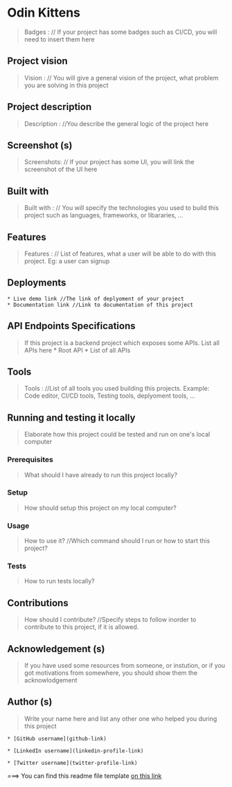 # Odin Kittens
> Badges : // If your project has some badges such as CI/CD, you will need to insert them here

## Project vision
> Vision : // You will give a general vision of the project, what problem you are solving in this project

## Project description
> Description : //You describe the general logic of the project here

## Screenshot (s)
> Screenshots: // If your project has some UI, you will link the screenshot of the UI here

## Built with
> Built with : // You will specify the technologies you used to build this project such as languages, frameworks, or libararies, ...

## Features
> Features : // List of features, what a user will be able to do with this project. Eg: a user can signup

## Deployments
	* Live demo link //The link of deplyoment of your project
	* Documentation link //Link to documentation of this project

## API Endpoints Specifications
> If this project is a backend project which exposes some APIs. List all APIs here
	* Root API
	* List of all APIs

## Tools
> Tools : //List of all tools you used building this projects. Example: Code editor, CI/CD tools, Testing tools, deplyoment tools, ...

## Running and testing it locally
> Elaborate how this project could be tested and run on one's local computer

### Prerequisites
> What should I have already to run this project locally?

### Setup
> How should setup this project on my local computer?

### Usage
> How to use it? //Which command should I run or how to start this project?

### Tests
> How to run tests locally?

## Contributions
> How should I contribute? //Specify steps to follow inorder to contribute to this project, if it is allowed.

## Acknowledgement (s)
> If you have used some resources from someone, or instution, or if you got motivations from somewhere, you should show them the acknowlodgement

## Author (s)
> Write your name here and list any other one who helped you during this project

	* [GitHub username](github-link)

	* [LinkedIn username](linkedin-profile-link)

	* [Twitter username](twitter-profile-link)


===> You can find this readme file template [on this link](https://github.com/nezago/nezago-guidelines/wiki/Readme-file-template)
